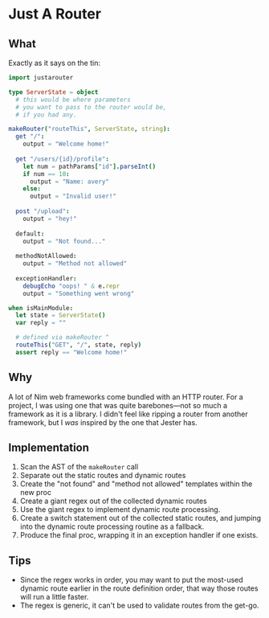 # Just A Router

## What

Exactly as it says on the tin:
```nim
import justarouter

type ServerState = object
  # this would be where parameters
  # you want to pass to the router would be,
  # if you had any.

makeRouter("routeThis", ServerState, string):
  get "/":
    output = "Welcome home!"
  
  get "/users/{id}/profile":
    let num = pathParams["id"].parseInt()
    if num == 10:
      output = "Name: avery"
    else:
      output = "Invalid user!"
  
  post "/upload":
    output = "hey!"
  
  default:
    output = "Not found..."
  
  methodNotAllowed:
    output = "Method not allowed"
  
  exceptionHandler:
    debugEcho "oops! " & e.repr
    output = "Something went wrong"

when isMainModule:
  let state = ServerState()
  var reply = ""

  # defined via makeRouter ^
  routeThis("GET", "/", state, reply)
  assert reply == "Welcome home!"
```

## Why

A lot of Nim web frameworks come bundled with an HTTP router.
For a project, I was using one that was quite barebones—not so much
a framework as it is a library. I didn't feel like ripping a router
from another framework, but I *was* inspired by the one that
Jester has.

## Implementation

1. Scan the AST of the `makeRouter` call
2. Separate out the static routes and dynamic routes
3. Create the "not found" and "method not allowed" templates within the new proc
4. Create a giant regex out of the collected dynamic routes
5. Use the giant regex to implement dynamic route processing.
6. Create a switch statement out of the collected static routes, and jumping into the dynamic route processing routine as a fallback.
7. Produce the final proc, wrapping it in an exception handler if one exists.

## Tips

- Since the regex works in order, you may want to put the most-used dynamic route earlier in the route definition order, that way those routes will run a little faster.
- The regex is generic, it can't be used to validate routes from the get-go.
